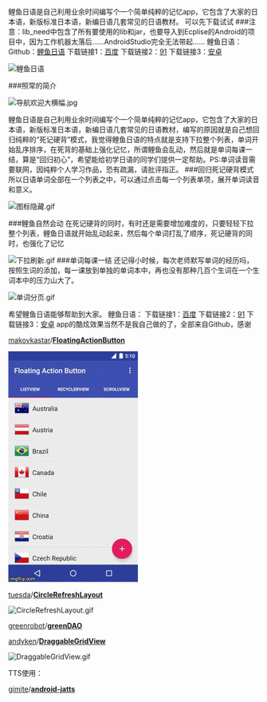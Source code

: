 鲤鱼日语是自己利用业余时间编写个一个简单纯粹的记忆app，它包含了大家的日本语，新版标准日本语，新编日语几套常见的日语教材。
可以先下载试试
###注意：lib_need中包含了所有要使用的lib和jar，也要导入到Ecplise的Android的项目中，因为工作机器太落后……AndroidStudio完全无法带起……
鲤鱼日语：
Github：<a href="https://github.com/54wall/MyJapanese">鲤鱼日语</a> 
下载链接1：<a href="http://shouji.baidu.com/software/9855124.html">百度</a> 
下载链接2：<a href="http://apk.91.com/Soft/Android/pri.weiqiang.myjapanese-2-1.01.html">91</a> 
下载链接3：<a href="http://apk.hiapk.com/appinfo/pri.weiqiang.myjapanese/2">安卓</a>

![鲤鱼日语](https://github.com/54wall/MyJapanese/blob/master/readme/icon.jpg?imageMogr2/auto-orient/strip%7CimageView2/2/w/1240)

###照常的简介

![导航欢迎大横幅.jpg](https://github.com/54wall/MyJapanese/blob/master/readme/导航欢迎大横幅.jpg?imageMogr2/auto-orient/strip%7CimageView2/2/w/1240)

鲤鱼日语是自己利用业余时间编写个一个简单纯粹的记忆app，它包含了大家的日本语，新版标准日本语，新编日语几套常见的日语教材，编写的原因就是自己想回归纯粹的“死记硬背”模式，我觉得鲤鱼日语的特点就是支持下拉整个列表，单词开始乱序排序，在死背的基础上强化记忆，所谓鲤鱼会乱动，然后就是单词每课一结，算是“回归初心”，希望能给初学日语的同学们提供一定帮助。PS:单词读音需要联网，因纯粹个人学习作品，恐有疏漏，请批评指正。
###回归死记硬背模式
所以日语单词全部在一个列表之中，可以通过点击每一个列表单项，展开单词读音和意义。

![图标隐藏.gif](https://github.com/54wall/MyJapanese/blob/master/readme/图标隐藏.gif?imageMogr2/auto-orient/strip)

###鲤鱼自然会动
在死记硬背的同时，有时还是需要增加难度的，只要轻轻下拉整个列表，鲤鱼日语就开始乱动起来，然后每个单词打乱了顺序，死记硬背的同时，也强化了记忆

![下拉刷新.gif](https://github.com/54wall/MyJapanese/blob/master/readme/下拉刷新.gif?imageMogr2/auto-orient/strip)
###单词每课一结
还记得小时候，每次老师默写单词的经历吗，按照生词的添加，每一课放到单独的单词本中，再也没有那种几百个生词在一个生词本中的压力山大了。

![单词分页.gif](https://github.com/54wall/MyJapanese/blob/master/readme/单词分页.gif?imageMogr2/auto-orient/strip)


希望鲤鱼日语能够帮助到大家。
鲤鱼日语：
下载链接1：<a href="http://shouji.baidu.com/software/9855124.html">百度</a> 下载链接2：<a href="http://shouji.baidu.com/software/9855124.html">91</a> 下载链接3：<a href="http://shouji.baidu.com/software/9855124.html">安卓</a>
app的酷炫效果当然不是我自己做的了，全部来自Github，感谢

[makovkastar](https://github.com/makovkastar)/**[FloatingActionButton](https://github.com/makovkastar/FloatingActionButton)**

![FloatingActionButton.gif](https://github.com/makovkastar/FloatingActionButton/blob/master/art/demo.gif?imageMogr2/auto-orient/strip)


[tuesda](https://github.com/tuesda)/**[CircleRefreshLayout](https://github.com/tuesda/CircleRefreshLayout)**

![CircleRefreshLayout.gif](https://github.com/tuesda/CircleRefreshLayout/blob/master/gif/circlerefresh.gif?imageMogr2/auto-orient/strip)


[greenrobot](https://github.com/greenrobot)/**[greenDAO](https://github.com/greenrobot/greenDAO)**

[andyken](https://github.com/andyken)/**[DraggableGridView](https://github.com/andyken/DraggableGridView)**

![DraggableGridView.gif](https://github.com/andyken/DraggableGridView/blob/master/sample/sample.gif?imageMogr2/auto-orient/strip)

TTS使用：

[gimite](https://github.com/gimite)/**[android-jatts](https://github.com/gimite/android-jatts)**
